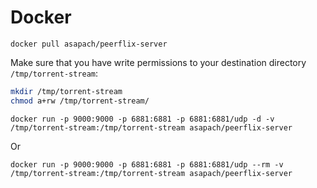 Docker
========

`docker pull asapach/peerflix-server`

Make sure that you have write permissions to your destination directory `/tmp/torrent-stream`:

```sh
mkdir /tmp/torrent-stream
chmod a+rw /tmp/torrent-stream/
```

`docker run -p 9000:9000 -p 6881:6881 -p 6881:6881/udp -d -v /tmp/torrent-stream:/tmp/torrent-stream asapach/peerflix-server`

Or

`docker run -p 9000:9000 -p 6881:6881 -p 6881:6881/udp --rm -v /tmp/torrent-stream:/tmp/torrent-stream asapach/peerflix-server`
